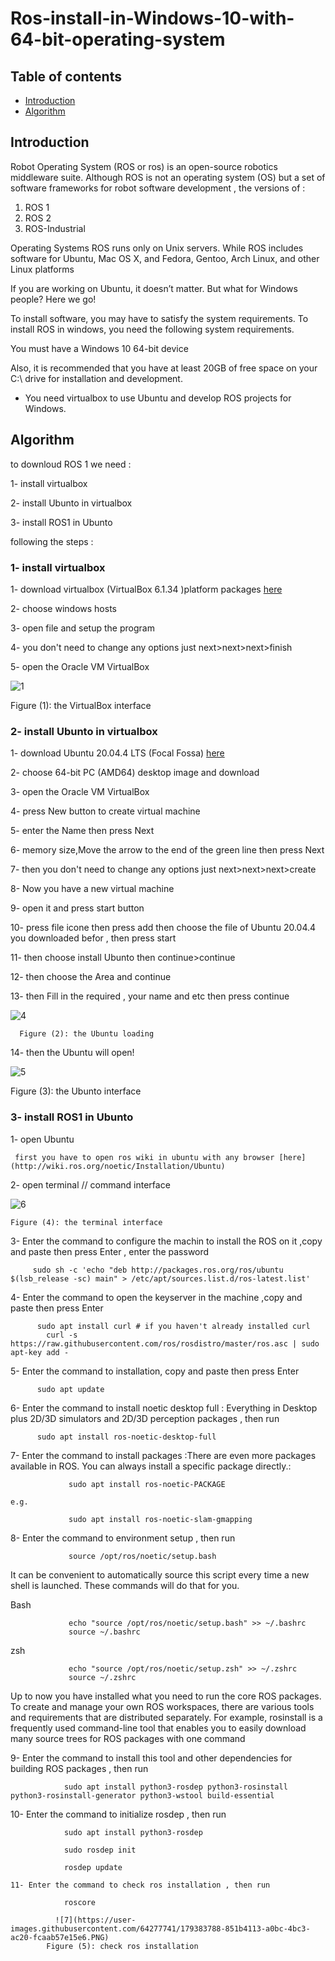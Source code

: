 # Ros-install-in-Windows-10-with-64-bit-operating-system
## Table of contents
* [Introduction](#Introduction)
* [Algorithm](#Algorithm)

## Introduction
Robot Operating System (ROS or ros) is an open-source robotics middleware suite. Although ROS is not an operating system (OS) but a set of software frameworks for robot software development , the versions of :
1.	ROS 1
2.	ROS 2
3.	ROS-Industrial


Operating Systems ROS runs only on Unix servers. While ROS includes software for Ubuntu, Mac OS X, and Fedora, Gentoo, Arch Linux, and other Linux platforms


If you are working on Ubuntu, it doesn’t matter. But what for Windows people? Here we go!


To install software, you may have to satisfy the system requirements. To install ROS in windows, you need the following system requirements.


You must have a Windows 10 64-bit device


Also, it is recommended that you have at least 20GB of free space on your C:\ drive for installation and development.


 * You need virtualbox to use Ubuntu and  develop ROS projects for Windows. 
 
 ## Algorithm
 
 to downloud ROS 1 we need :
 
 1- install virtualbox 
 
 2- install Ubunto in virtualbox
 
 3- install ROS1 in Ubunto
 
   following the steps :
   
  ### 1- install virtualbox 
  
  1- download virtualbox (VirtualBox 6.1.34 )platform packages [here](https://www.virtualbox.org/wiki/Downloads) 
  
  2- choose windows hosts 
  
  3- open file and setup the program 
  
  4- you don't need to change any options just next>next>next>finish
  
  5- open the Oracle VM VirtualBox 
  
  ![1](https://user-images.githubusercontent.com/64277741/179366616-adc5c727-3d54-40de-b673-f5240ac48b65.PNG)
  
  Figure (1): the VirtualBox interface  
  
### 2- install Ubunto in virtualbox

   1- download Ubuntu 20.04.4 LTS (Focal Fossa)  [here](https://releases.ubuntu.com/20.04.4/?_ga=2.177518757.1254341069.1657984651-340755649.1657984651)
   
   2- choose 64-bit PC (AMD64) desktop image and download 
   
   3- open the Oracle VM VirtualBox
   
   4- press New button to create virtual machine 
   
   5- enter the Name then press Next 
   
   6- memory size,Move the arrow to the end of the green line then press Next
   
   7- then you don't need to change any options just next>next>next>create
   
   8- Now you have a new virtual machine 
   
   9- open it and press start button 
   
  10- press file icone then press add then choose the file of Ubuntu 20.04.4 you downloaded befor , then press start 
  
  11- then choose install Ubunto then continue>continue
  
  12- then choose the Area and continue
  
  13- then Fill in the required , your name and etc then press continue
  
  ![4](https://user-images.githubusercontent.com/64277741/179374749-b6ee0723-3c7f-4018-a371-0535f4c770b7.PNG)
  
      Figure (2): the Ubuntu loading 

  
  14- then the Ubuntu will open!
  
  ![5](https://user-images.githubusercontent.com/64277741/179374785-bf410d92-4642-4840-8672-b52cf6bfc4ea.PNG)

   Figure (3): the Ubunto interface  
   
  ### 3- install ROS1 in Ubunto
   
  1- open Ubuntu
   
     first you have to open ros wiki in ubuntu with any browser [here](http://wiki.ros.org/noetic/Installation/Ubuntu)
   
  2- open terminal // command interface
   
   ![6](https://user-images.githubusercontent.com/64277741/179374796-6e1bde79-87a5-4266-b8ed-51f063b7c747.PNG)

    Figure (4): the terminal interface 
    
 3- Enter the command to configure the machin to install the ROS on it ,copy and paste then press Enter , enter the password 
  
   
         sudo sh -c 'echo "deb http://packages.ros.org/ros/ubuntu $(lsb_release -sc) main" > /etc/apt/sources.list.d/ros-latest.list'
         
    
         
  4- Enter the command to open the keyserver in the machine ,copy and paste then press Enter
         
          sudo apt install curl # if you haven't already installed curl
            curl -s https://raw.githubusercontent.com/ros/rosdistro/master/ros.asc | sudo apt-key add -
            
      
  5- Enter the command to installation, copy and paste then press Enter
         
          sudo apt update
          
  6- Enter the command to install noetic desktop full : Everything in Desktop plus 2D/3D simulators and 2D/3D perception packages  , then run
   
          sudo apt install ros-noetic-desktop-full
          
  7- Enter the command to install packages :There are even more packages available in ROS. 
      You can always install a specific package directly.:
          
                 sudo apt install ros-noetic-PACKAGE
          
    e.g.
          
                 sudo apt install ros-noetic-slam-gmapping
          
   8- Enter the command to environment setup , then run   
         
                 source /opt/ros/noetic/setup.bash
       
   It can be convenient to automatically source this script every time a new shell is launched. These commands will do that for you.
        
   Bash
    
                 echo "source /opt/ros/noetic/setup.bash" >> ~/.bashrc
                 source ~/.bashrc
        
   zsh
    
                 echo "source /opt/ros/noetic/setup.zsh" >> ~/.zshrc
                 source ~/.zshrc
    
    
   Up to now you have installed what you need to run the core ROS packages. To create and manage your own ROS workspaces,
   there are various tools and requirements that are distributed separately. For example, rosinstall is a frequently used command-line
   tool that enables you to easily download many source trees for ROS packages with one command 
   
   9- Enter the command to install this tool and other dependencies for building ROS packages , then run
    
                sudo apt install python3-rosdep python3-rosinstall python3-rosinstall-generator python3-wstool build-essential
    
   10- Enter the command to initialize rosdep , then run
                
                sudo apt install python3-rosdep
                
                sudo rosdep init 
                
                rosdep update 
                
    11- Enter the command to check ros installation , then run    
                
                roscore
                
              ![7](https://user-images.githubusercontent.com/64277741/179383788-851b4113-a0bc-4bc3-ac20-fcaab57e15e6.PNG)
            Figure (5): check ros installation
                
                

         

  
